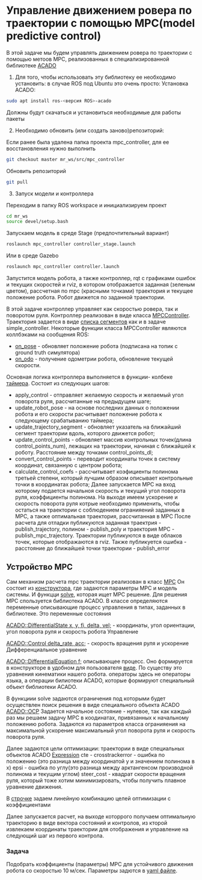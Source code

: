# Управление движением ровера по траектории с помощью MPC(model predictive control)
В этой задаче мы будем управлять движением ровера по траектории с помощью метоов MPC, реализованных в специализированной библиотеке [ACADO](https://acado.github.io/)

1. Для того, чтобы использовать эту библиотеку ее необходимо установить: в случае ROS под Ubuntu это очень просто:
Установка ACADO:
```bash
sudo apt install ros-<версия ROS>-acado
```
Должны будут скачаться и установиться необходимые для работы пакеты

2. Необходимо обновить (или создать заново)репозиторий: 

Если ранее была удалена папка проекта mpc_controller, для ее восстановления нужно выполнить
```bash
git checkout master mr_ws/src/mpc_controller
```
Обновить репозиторий
```bash
git pull
```

3. Запуск модели и контроллера 

Переходим в папку ROS workspace и инициализируем проект
```bash
cd mr_ws
source devel/setup.bash
```
Запускаем модель в среде Stage (предпочтительный вариант)
```bash
roslaunch mpc_controller controller_stage.launch
```
Или в среде Gazebo
```bash
roslaunch mpc_controller controller.launch
```
Запустится модель робота, а также контроллер, rqt с графиками ошибок и текущих скоростей и rviz, в котором отображается заданная (зеленым цветом), рассчетная по mpc (красными точками) траектория и текущее положение робота.
Робот движется по заданной траектории.

В этой задаче контроллер управляет как скоростью ровера, так и поворотом руля.
Контроллер реализован в виде класса [MPCController](https://github.com/AndreyMinin/MobileRobots/blob/141e6174d1fb35a738321fb8b91e3798a38cc135/mr_ws/src/mpc_controller/src/mpccontroller.h#L37).
Траектория задается в виде [списка сегментов](https://github.com/AndreyMinin/MobileRobots/blob/master/mr_ws/src/mpc_controller/src/mpccontroller.h#L73) как и в задаче simple_controller.
Некоторые функции класса MPCController являются коллбэками на сообщения ROS:
- [on_pose](https://github.com/AndreyMinin/MobileRobots/blob/master/mr_ws/src/mpc_controller/src/mpccontroller.cpp#L168) - обновляет положение робота (подписана на топик с ground truth симулятора)
- [on_odo](https://github.com/AndreyMinin/MobileRobots/blob/master/mr_ws/src/mpc_controller/src/mpccontroller.cpp#L184) - получение одометрии робота, обновление текущей скорости.

Основная логика контроллера выполняется в функции- колбеке [таймера](https://github.com/AndreyMinin/MobileRobots/blob/master/mr_ws/src/mpc_controller/src/mpccontroller.cpp#L140). Состоит из следующих шагов:
- apply_control - отправляет желаемую скорость и желаемый угол поворота руля, рассчитанные на предыдущем шаге;
- update_robot_pose - на основе последних данных о положении робота и его скорости расчитывает положение робота к следующему срабатыванию таймера;
- update_trajectory_segment - обновляет указатель на ближайший сегмент траектории вдоль, которого движется робот;
- update_control_points - обновляет массив контрольных точек(длина control_points_num), лежащих на траектории, начиная с ближайшей к роботу. Расстояние между точками control_points_dl;
- convert_control_points - переводит координаты точек в систему координат, связанную с центром робота;
- calculate_control_coefs - рассчитывает коэфициенты полинома третьей степени, который лучшим образом описывает контрольные точки в координатах робота;
 Далее запускается MPC на вход которому подается начальноя скорость и текущий угол поворота руля, коэффициенты полинома. На выходе имеем ускорение и скорость поворота руля котрые необходимо применить, чтобы остаться на траектории с соблюдением огранияений заданных в MPC, а также оптимальная траектория, рассчитанная в MPC
 После расчета для отладки публикуются заданная траектрия - publish_trajectory, полином - publish_poly и траектория MPC - publish_mpc_trajectory. Траектории публикуются в виде облаков точек, которые отображаются в rviz. Также публикуется ошибка - расстояние до ближайшей точки траектории - publish_error

 ## Устройство MPC
 Сам механизм расчета mpc траектории реализован в класс [MPC](https://github.com/AndreyMinin/MobileRobots/blob/master/mr_ws/src/mpc_controller/include/mpc.h)
 Он состоит из [конструктора](https://github.com/AndreyMinin/MobileRobots/blob/master/mr_ws/src/mpc_controller/src/mpc.cpp#L16), где задаются параметры MPC и модель системы. И функцци [solve](https://github.com/AndreyMinin/MobileRobots/blob/master/mr_ws/src/mpc_controller/src/mpc.cpp#L41), которая ищет MPC решение.
 Для решения  MPC спользуется библиотека ACADO. 
 В классе определяются переменные описывающие процесс управления в типах, заданных в библиотеке. 
 Это переменные состояния 

 [ACADO::DifferentialState x, y, fi, delta, vel;](https://github.com/AndreyMinin/MobileRobots/blob/master/mr_ws/src/mpc_controller/include/mpc.h#L17) - координаты, угол ориентации, угол поворота руля и скорость робота
Управление 

[ACADO::Control delta_rate, acc;](https://github.com/AndreyMinin/MobileRobots/blob/master/mr_ws/src/mpc_controller/include/mpc.h#L18) - скорость вращения руля и ускорение
Дифференциальное уравнение 

[  ACADO::DifferentialEquation f;](https://github.com/AndreyMinin/MobileRobots/blob/master/mr_ws/src/mpc_controller/include/mpc.h#L19) описывающее процесс. Оно формируется в конструкторе в удобном для пользователя [виде](https://github.com/AndreyMinin/MobileRobots/blob/master/mr_ws/src/mpc_controller/src/mpc.cpp#L32). По существу это уравнения кинематики нашего робота. операторы здесь не операторы языка, а операции билиотеки ACADO, которые формируют специальный объект библиотеки ACADO.

В функциии solve задаются ограничения под которыми будет осуществлен поиск решения в виде специального объекта ACADO [ACADO::OCP](https://github.com/AndreyMinin/MobileRobots/blob/master/mr_ws/src/mpc_controller/src/mpc.cpp#L46)
Задается начальное состояние - нулевое, так как каждый раз мы решаем задачу MPC в коодинатах, привязанных к начальному положению робота. Задаются из параметров класса огранияения на максимальной ускорение максимальный угол поворота руля и скорость поворота руля.

Далее задаются цели оптимизации:
траектории в виде специальных объектов ACADO [Expression](https://github.com/AndreyMinin/MobileRobots/blob/master/mr_ws/src/mpc_controller/src/mpc.cpp#L65)
cte - crosstrackerror - ошибка по положению (это разница между координатой y и значением полинома в x)
epsi - ошибка по углу(это разница между арктангенсом производной полинома и текущим углом)
steer_cost - квадрат скорости вращения руля, который тоже хотим минимизировать, чтобы получить плавное уравнение движения.

В [строчке](https://github.com/AndreyMinin/MobileRobots/blob/master/mr_ws/src/mpc_controller/src/mpc.cpp#L72) задаем линейную комбинацию целей оптимизации с коэффициентами

Далее запускается расчет, на выходе которрого получаем оптимальную траекторию в виде вектора состояний и контролов, из кторой извлекаем координаты траектории для отображения и управление на следующий шаг из первого контрола.

### Задача
Подобрать коэффициенты (параметры) MPC для устойчивого движения робота со скоростью 10 м/сек. Параметры задются в [yaml файле](https://github.com/AndreyMinin/MobileRobots/blob/master/mr_ws/src/mpc_controller/launch/controller.yaml). 

